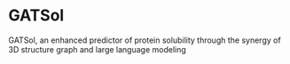 # GATSol
GATSol, an enhanced predictor of protein solubility through the synergy of 3D structure graph and large language modeling
